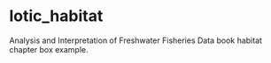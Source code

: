 # lotic_habitat
Analysis and Interpretation of Freshwater Fisheries Data book habitat chapter box example.
